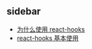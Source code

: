 ## sidebar

- [为什么使用 react-hooks](/react/hooks/why-react-hooks)
- [react-hooks 基本使用](/react/hooks/base-use)
